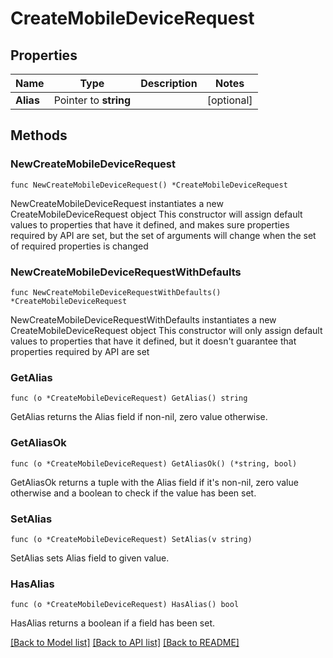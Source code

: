 # CreateMobileDeviceRequest

## Properties

Name | Type | Description | Notes
------------ | ------------- | ------------- | -------------
**Alias** | Pointer to **string** |  | [optional] 

## Methods

### NewCreateMobileDeviceRequest

`func NewCreateMobileDeviceRequest() *CreateMobileDeviceRequest`

NewCreateMobileDeviceRequest instantiates a new CreateMobileDeviceRequest object
This constructor will assign default values to properties that have it defined,
and makes sure properties required by API are set, but the set of arguments
will change when the set of required properties is changed

### NewCreateMobileDeviceRequestWithDefaults

`func NewCreateMobileDeviceRequestWithDefaults() *CreateMobileDeviceRequest`

NewCreateMobileDeviceRequestWithDefaults instantiates a new CreateMobileDeviceRequest object
This constructor will only assign default values to properties that have it defined,
but it doesn't guarantee that properties required by API are set

### GetAlias

`func (o *CreateMobileDeviceRequest) GetAlias() string`

GetAlias returns the Alias field if non-nil, zero value otherwise.

### GetAliasOk

`func (o *CreateMobileDeviceRequest) GetAliasOk() (*string, bool)`

GetAliasOk returns a tuple with the Alias field if it's non-nil, zero value otherwise
and a boolean to check if the value has been set.

### SetAlias

`func (o *CreateMobileDeviceRequest) SetAlias(v string)`

SetAlias sets Alias field to given value.

### HasAlias

`func (o *CreateMobileDeviceRequest) HasAlias() bool`

HasAlias returns a boolean if a field has been set.


[[Back to Model list]](../README.md#documentation-for-models) [[Back to API list]](../README.md#documentation-for-api-endpoints) [[Back to README]](../README.md)


